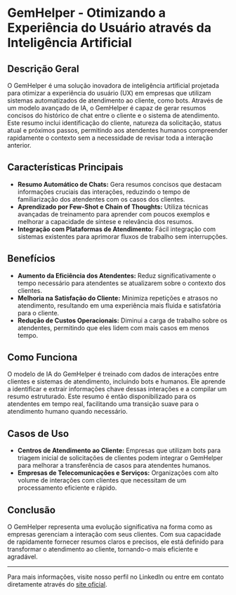 # GemHelper - Otimizando a Experiência do Usuário através da Inteligência Artificial

## Descrição Geral
O GemHelper é uma solução inovadora de inteligência artificial projetada para otimizar a experiência do usuário (UX) em empresas que utilizam sistemas automatizados de atendimento ao cliente, como bots. Através de um modelo avançado de IA, o GemHelper é capaz de gerar resumos concisos do histórico de chat entre o cliente e o sistema de atendimento. Este resumo inclui identificação do cliente, natureza da solicitação, status atual e próximos passos, permitindo aos atendentes humanos compreender rapidamente o contexto sem a necessidade de revisar toda a interação anterior.

## Características Principais
- **Resumo Automático de Chats:** Gera resumos concisos que destacam informações cruciais das interações, reduzindo o tempo de familiarização dos atendentes com os casos dos clientes.
- **Aprendizado por Few-Shot e Chain of Thoughts:** Utiliza técnicas avançadas de treinamento para aprender com poucos exemplos e melhorar a capacidade de síntese e relevância dos resumos.
- **Integração com Plataformas de Atendimento:** Fácil integração com sistemas existentes para aprimorar fluxos de trabalho sem interrupções.

## Benefícios
- **Aumento da Eficiência dos Atendentes:** Reduz significativamente o tempo necessário para atendentes se atualizarem sobre o contexto dos clientes.
- **Melhoria na Satisfação do Cliente:** Minimiza repetições e atrasos no atendimento, resultando em uma experiência mais fluida e satisfatória para o cliente.
- **Redução de Custos Operacionais:** Diminui a carga de trabalho sobre os atendentes, permitindo que eles lidem com mais casos em menos tempo.

## Como Funciona
O modelo de IA do GemHelper é treinado com dados de interações entre clientes e sistemas de atendimento, incluindo bots e humanos. Ele aprende a identificar e extrair informações chave dessas interações e a compilar um resumo estruturado. Este resumo é então disponibilizado para os atendentes em tempo real, facilitando uma transição suave para o atendimento humano quando necessário.

## Casos de Uso
- **Centros de Atendimento ao Cliente:** Empresas que utilizam bots para triagem inicial de solicitações de clientes podem integrar o GemHelper para melhorar a transferência de casos para atendentes humanos.
- **Empresas de Telecomunicações e Serviços:** Organizações com alto volume de interações com clientes que necessitam de um processamento eficiente e rápido.

## Conclusão
O GemHelper representa uma evolução significativa na forma como as empresas gerenciam a interação com seus clientes. Com sua capacidade de rapidamente fornecer resumos claros e precisos, ele está definido para transformar o atendimento ao cliente, tornando-o mais eficiente e agradável.

---

Para mais informações, visite nosso perfil no LinkedIn ou entre em contato diretamente através do [site oficial](www.linkedin.com/in/devdeividmoura).
